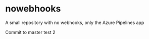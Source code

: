 # nowebhooks
A small repository with no webhooks, only the Azure Pipelines app

Commit to master test 2
